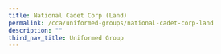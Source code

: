 ```yaml
---
title: National Cadet Corp (Land)
permalink: /cca/uniformed-groups/national-cadet-corp-land
description: ""
third_nav_title: Uniformed Group
---
```

